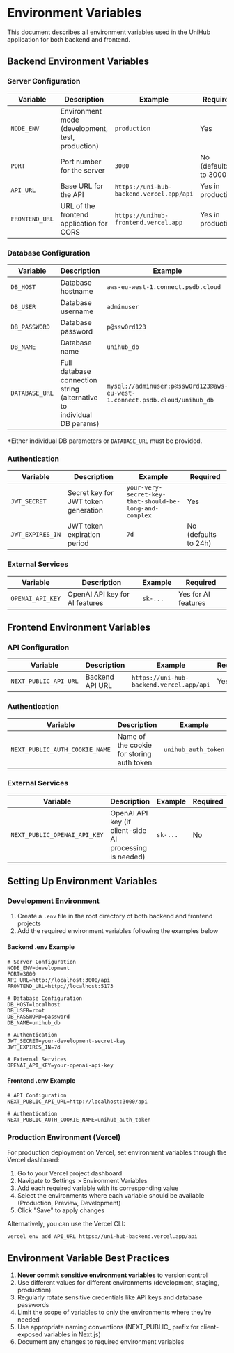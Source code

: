 # Environment Variables

This document describes all environment variables used in the UniHub application for both backend and frontend.

## Backend Environment Variables

### Server Configuration

| Variable | Description | Example | Required |
|----------|-------------|---------|----------|
| `NODE_ENV` | Environment mode (development, test, production) | `production` | Yes |
| `PORT` | Port number for the server | `3000` | No (defaults to 3000) |
| `API_URL` | Base URL for the API | `https://uni-hub-backend.vercel.app/api` | Yes in production |
| `FRONTEND_URL` | URL of the frontend application for CORS | `https://unihub-frontend.vercel.app` | Yes in production |

### Database Configuration

| Variable | Description | Example | Required |
|----------|-------------|---------|----------|
| `DB_HOST` | Database hostname | `aws-eu-west-1.connect.psdb.cloud` | Yes* |
| `DB_USER` | Database username | `adminuser` | Yes* |
| `DB_PASSWORD` | Database password | `p@ssw0rd123` | Yes* |
| `DB_NAME` | Database name | `unihub_db` | Yes* |
| `DATABASE_URL` | Full database connection string (alternative to individual DB params) | `mysql://adminuser:p@ssw0rd123@aws-eu-west-1.connect.psdb.cloud/unihub_db` | Yes* |

*Either individual DB parameters or `DATABASE_URL` must be provided.

### Authentication

| Variable | Description | Example | Required |
|----------|-------------|---------|----------|
| `JWT_SECRET` | Secret key for JWT token generation | `your-very-secret-key-that-should-be-long-and-complex` | Yes |
| `JWT_EXPIRES_IN` | JWT token expiration period | `7d` | No (defaults to 24h) |

### External Services

| Variable | Description | Example | Required |
|----------|-------------|---------|----------|
| `OPENAI_API_KEY` | OpenAI API key for AI features | `sk-...` | Yes for AI features |

## Frontend Environment Variables

### API Configuration

| Variable | Description | Example | Required |
|----------|-------------|---------|----------|
| `NEXT_PUBLIC_API_URL` | Backend API URL | `https://uni-hub-backend.vercel.app/api` | Yes |

### Authentication

| Variable | Description | Example | Required |
|----------|-------------|---------|----------|
| `NEXT_PUBLIC_AUTH_COOKIE_NAME` | Name of the cookie for storing auth token | `unihub_auth_token` | No (defaults to 'auth_token') |

### External Services

| Variable | Description | Example | Required |
|----------|-------------|---------|----------|
| `NEXT_PUBLIC_OPENAI_API_KEY` | OpenAI API key (if client-side AI processing is needed) | `sk-...` | No |

## Setting Up Environment Variables

### Development Environment

1. Create a `.env` file in the root directory of both backend and frontend projects
2. Add the required environment variables following the examples below

#### Backend .env Example

```
# Server Configuration
NODE_ENV=development
PORT=3000
API_URL=http://localhost:3000/api
FRONTEND_URL=http://localhost:5173

# Database Configuration
DB_HOST=localhost
DB_USER=root
DB_PASSWORD=password
DB_NAME=unihub_db

# Authentication
JWT_SECRET=your-development-secret-key
JWT_EXPIRES_IN=7d

# External Services
OPENAI_API_KEY=your-openai-api-key
```

#### Frontend .env Example

```
# API Configuration
NEXT_PUBLIC_API_URL=http://localhost:3000/api

# Authentication
NEXT_PUBLIC_AUTH_COOKIE_NAME=unihub_auth_token
```

### Production Environment (Vercel)

For production deployment on Vercel, set environment variables through the Vercel dashboard:

1. Go to your Vercel project dashboard
2. Navigate to Settings > Environment Variables
3. Add each required variable with its corresponding value
4. Select the environments where each variable should be available (Production, Preview, Development)
5. Click "Save" to apply changes

Alternatively, you can use the Vercel CLI:

```bash
vercel env add API_URL https://uni-hub-backend.vercel.app/api
```

## Environment Variable Best Practices

1. **Never commit sensitive environment variables** to version control
2. Use different values for different environments (development, staging, production)
3. Regularly rotate sensitive credentials like API keys and database passwords
4. Limit the scope of variables to only the environments where they're needed
5. Use appropriate naming conventions (NEXT_PUBLIC_ prefix for client-exposed variables in Next.js)
6. Document any changes to required environment variables 